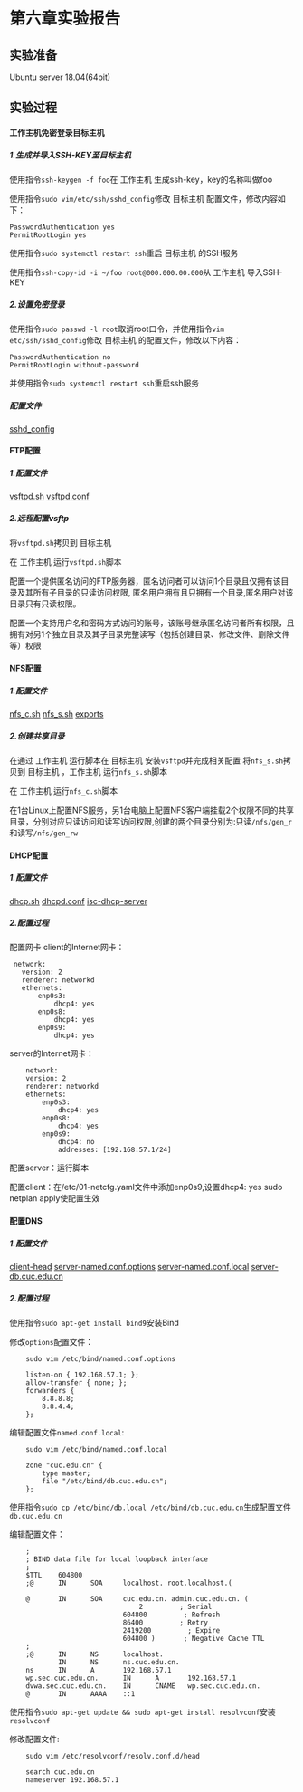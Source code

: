 第六章实验报告
=

实验准备
-
Ubuntu server 18.04(64bit)

实验过程
-

#### 工作主机免密登录目标主机

##### 1.生成并导入SSH-KEY至目标主机

使用指令```ssh-keygen -f foo```在 工作主机 生成ssh-key，key的名称叫做foo

使用指令```sudo vim/etc/ssh/sshd_config```修改 目标主机 配置文件，修改内容如下：
```
PasswordAuthentication yes
PermitRootLogin yes
```
使用指令```sudo systemctl restart ssh```重启 目标主机 的SSH服务

使用指令```ssh-copy-id -i ~/foo root@000.000.00.000```从 工作主机 导入SSH-KEY

##### 2.设置免密登录
使用指令```sudo passwd -l root```取消root口令，并使用指令```vim etc/ssh/sshd_config```修改 目标主机 的配置文件，修改以下内容：
```
PasswordAuthentication no
PermitRootLogin without-password
```
并使用指令```sudo systemctl restart ssh```重启ssh服务

##### 配置文件
[sshd_config]()

#### FTP配置
##### 1.配置文件
[vsftpd.sh]()
[vsftpd.conf]()

##### 2.远程配置vsftp
将```vsftpd.sh```拷贝到 目标主机

在 工作主机 运行```vsftpd.sh```脚本

配置一个提供匿名访问的FTP服务器，匿名访问者可以访问1个目录且仅拥有该目录及其所有子目录的只读访问权限, 匿名用户拥有且只拥有一个目录,匿名用户对该目录只有只读权限。

配置一个支持用户名和密码方式访问的账号，该账号继承匿名访问者所有权限，且拥有对另1个独立目录及其子目录完整读写（包括创建目录、修改文件、删除文件等）权限

#### NFS配置
##### 1.配置文件
[nfs_c.sh]()
[nfs_s.sh]()
[exports]()

##### 2.创建共享目录
在通过 工作主机 运行脚本在 目标主机 安装```vsftpd```并完成相关配置 将```nfs_s.sh```拷贝到 目标主机 ，工作主机 运行```nfs_s.sh```脚本

在 工作主机 运行```nfs_c.sh```脚本

在1台Linux上配置NFS服务，另1台电脑上配置NFS客户端挂载2个权限不同的共享目录，分别对应只读访问和读写访问权限,创建的两个目录分别为:只读```/nfs/gen_r```和读写```/nfs/gen_rw```

#### DHCP配置
##### 1.配置文件
[dhcp.sh]()
[dhcpd.conf]()
[isc-dhcp-server]()

##### 2.配置过程
配置网卡
client的Internet网卡：
```
 network:
   version: 2
   renderer: networkd
   ethernets:
       enp0s3:
           dhcp4: yes
       enp0s8:
           dhcp4: yes
       enp0s9:
           dhcp4: yes
```

server的Internet网卡：
```
    network:
    version: 2
    renderer: networkd
    ethernets:
        enp0s3:
            dhcp4: yes
        enp0s8:
            dhcp4: yes
        enp0s9:
            dhcp4: no
            addresses: [192.168.57.1/24]
```

配置server：运行脚本

配置client：在/etc/01-netcfg.yaml文件中添加enp0s9,设置dhcp4: yes sudo netplan apply使配置生效

#### 配置DNS
##### 1.配置文件
[client-head]()
[server-named.conf.options]()
[server-named.conf.local]()
[server-db.cuc.edu.cn]()

##### 2.配置过程
使用指令```sudo apt-get install bind9```安装Bind

修改```options```配置文件：
```
    sudo vim /etc/bind/named.conf.options

    listen-on { 192.168.57.1; };
    allow-transfer { none; };
    forwarders {
        8.8.8.8;
        8.8.4.4;
    };
```

编辑配置文件```named.conf.local```:
```
    sudo vim /etc/bind/named.conf.local

    zone "cuc.edu.cn" {
        type master;
        file "/etc/bind/db.cuc.edu.cn";
    };
```

使用指令```sudo cp /etc/bind/db.local /etc/bind/db.cuc.edu.cn```生成配置文件```db.cuc.edu.cn```

编辑配置文件：
```
    ;
    ; BIND data file for local loopback interface
    ;
    $TTL    604800
    ;@      IN      SOA     localhost. root.localhost.(

    @       IN      SOA     cuc.edu.cn. admin.cuc.edu.cn. (
                                2         ; Serial
                            604800         ; Refresh
                            86400         ; Retry
                            2419200         ; Expire
                            604800 )       ; Negative Cache TTL
    ;
    ;@      IN      NS      localhost.
            IN      NS      ns.cuc.edu.cn.
    ns      IN      A       192.168.57.1
    wp.sec.cuc.edu.cn.      IN      A       192.168.57.1
    dvwa.sec.cuc.edu.cn.    IN      CNAME   wp.sec.cuc.edu.cn.
    @       IN      AAAA    ::1
```

使用指令```sudo apt-get update && sudo apt-get install resolvconf```安装```resolvconf```

修改配置文件:
```
    sudo vim /etc/resolvconf/resolv.conf.d/head

    search cuc.edu.cn
    nameserver 192.168.57.1
```